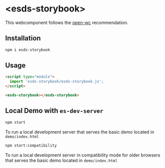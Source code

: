 # \<esds-storybook>

This webcomponent follows the [open-wc](https://github.com/open-wc/open-wc) recommendation.

## Installation
```bash
npm i esds-storybook
```

## Usage
```html
<script type="module">
  import 'esds-storybook/esds-storybook.js';
</script>

<esds-storybook></esds-storybook>
```



## Local Demo with `es-dev-server`
```bash
npm start
```
To run a local development server that serves the basic demo located in `demo/index.html`

```bash
npm start:compatibility
```
To run a local development server in compatibility mode for older browsers that serves the basic demo located in `demo/index.html`
